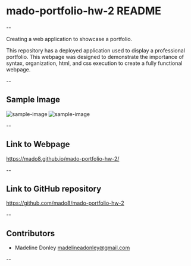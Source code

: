 # mado-portfolio-hw-2 README

--

Creating a web application to showcase a portfolio.

This repository has a deployed application used to display a professional portfolio. This webpage was designed to demonstrate the importance of syntax, organization, html, and css execution to create a fully functional webpage.

--

## Sample Image

![sample-image](https://user-images.githubusercontent.com/88465484/132628193-73c0928e-2ba8-4f9e-8c93-aff766165432.png)
![sample-image](https://user-images.githubusercontent.com/88465484/132628271-f20271cb-de50-4f0a-b2d8-11bf2d231881.png)

--

## Link to Webpage

https://mado8.github.io/mado-portfolio-hw-2/

--

## Link to GitHub repository

https://github.com/mado8/mado-portfolio-hw-2

--

## Contributors

- Madeline Donley madelineadonley@gmail.com

--
